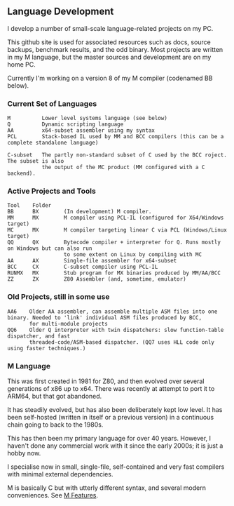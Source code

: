 ## Language Development

I develop a number of small-scale language-related projects on my PC.

This github site is used for associated resources such as docs, source backups, benchmark results, and the odd binary. Most projects are written in my M language, but the master sources and development are on my home PC.

Currently I'm working on a version 8 of my M compiler (codenamed BB below).

### Current Set of Languages
````
M          Lower level systems language (see below)
Q          Dynamic scripting language
AA         x64-subset assembler using my syntax
PCL        Stack-based IL used by MM and BCC compilers (this can be a complete standalone language)

C-subset   The partly non-standard subset of C used by the BCC roject. The subset is also
           the output of the MC product (MM configured with a C backend).
````

### Active Projects and Tools
````
Tool    Folder
BB      BX        (In development) M compiler.
MM      MX        M compiler using PCL-IL (configured for X64/Windows target)
MC      MX        M compiler targeting linear C via PCL (Windows/Linux target)
QQ      QX        Bytecode compiler + interpreter for Q. Runs mostly on Windows but can also run
                  to some extent on Linux by compiling with MC
AA      AX        Single-file assembler for x64-subset
BCC     CX        C-subset compiler using PCL-IL
RUNMX   MX        Stub program for MX binaries produced by MM/AA/BCC
ZZ      ZX        Z80 Assembler (and, sometime, emulator)
````

### Old Projects, still in some  use
````
AA6    Older AA assembler, can assemble multiple ASM files into one binary. Needed to 'link' individual ASM files produced by BCC,
       for multi-module projects
QQ6    Older Q interpreter with twin dispatchers: slow function-table dispatcher, and fast
       threaded-code/ASM-based dispatcher. (QQ7 uses HLL code only using faster techniques.)
````

### M Language

This was first created in 1981 for Z80, and then evolved over several generations of x86 up to x64. There was recently at attempt to port it to ARM64, but that got abandoned.

It has steadily evolved, but has also been deliberately kept low level. It has been self-hosted (written in itself or a previous version) in a continuous chain going to back to the 1980s.

This has then been my primary language for over 40 years. However, I haven't done any commercial work with it since the early 2000s; it is just a hobby now.

I specialise now in small, single-file, self-contained and very fast compilers with minimal external dependencies.

M is basically C but with utterly different syntax, and several modern conveniences. See [M Features](Mfeatures.md).
